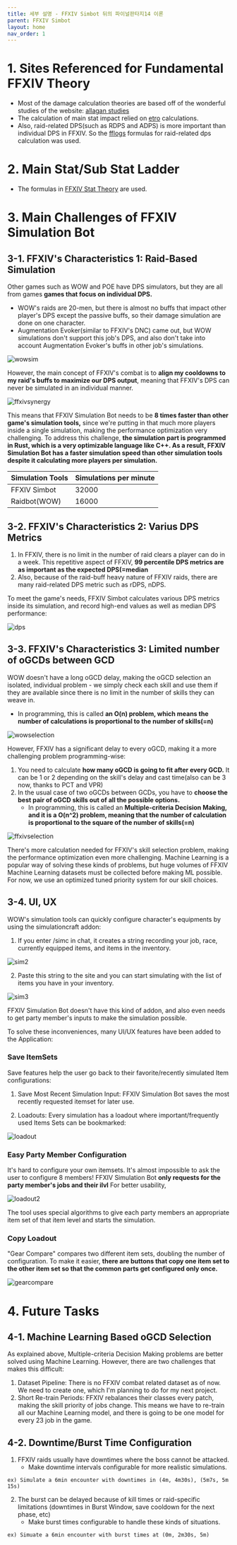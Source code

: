 ```yaml
---
title: 세부 설명 - FFXIV Simbot 뒤의 파이널판타지14 이론
parent: FFXIV Simbot 
layout: home
nav_order: 1
---
```


# 1. Sites Referenced for Fundamental FFXIV Theory 
* Most of the damage calculation theories are based off of the wonderful studies of the website: [allagan studies](https://www.akhmorning.com/allagan-studies/)
* The calculation of main stat impact relied on [etro](https://etro.gg) calculations.
* Also, raid-related DPS(such as RDPS and ADPS) is more important than individual DPS in FFXIV. So the [fflogs](https://www.fflogs.com) formulas for raid-related dps calculation was used.

# 2. Main Stat/Sub Stat Ladder 
* The formulas in [FFXIV Stat Theory](../ffxivtheory) are used.

# 3. Main Challenges of FFXIV Simulation Bot 
## 3-1. FFXIV's Characteristics 1: Raid-Based Simulation
Other games such as WOW and POE have DPS simulators, but they are all from games **games that focus on individual DPS.**
  * WOW's raids are 20-men, but there is almost no buffs that impact other player's DPS except the passive buffs, so their damage simulation are done on one character. 
  * Augmentation Evoker(similar to FFXIV's DNC) came out, but WOW simulations don't support this job's DPS, and also don't take into account Augmentation Evoker's buffs in other job's simulations.

![wowsim](../../images/wowsimen.png)

However, the main concept of FFXIV's combat is to **align my cooldowns to my raid's buffs to maximize our DPS output**, meaning that FFXIV's DPS can never be simulated in an individual manner.

![ffxivsynergy](../../images/ffxivsynergyen.png)

This means that FFXIV Simulation Bot needs to be **8 times faster than other game's simulation tools,** since we're putting in that much more players inside a single simulation, making the performance optimization very challenging.
To address this challenge, **the simulation part is programmed in Rust, which is a very optimizable language like C++. As a result, FFXIV Simulation Bot has a faster simulation speed than other simulation tools despite it calculating more players per simulation.**

Simulation Tools | Simulations per minute |
--|--
FFXIV Simbot | 32000 |
Raidbot(WOW) | 16000 |


## 3-2. FFXIV's Characteristics 2: Varius DPS Metrics
1. In FFXIV, there is no limit in the number of raid clears a player can do in a week. This repetitive aspect of FFXIV, **99 percentile DPS metrics are as important as the expected DPS(=median**
2. Also, because of the raid-buff heavy nature of FFXIV raids, there are many raid-related DPS metric such as rDPS, nDPS.

To meet the game's needs, FFXIV Simbot calculates various DPS metrics inside its simulation, and record high-end values as well as median DPS performance:

![dps](../../images/dps.png)


## 3-3. FFXIV's Characteristics 3: Limited number of oGCDs between GCD
WOW doesn't have a long oGCD delay, making the oGCD selection an isolated, individual problem - we simply check each skill and use them if they are available since there is no limit in the number of skills they can weave in.
   * In programming, this is called **an O(n) problem, which means the number of calculations is proportional to the number of skills(=n)**

![wowselection](../../images/ffxivselection1en.png)


However, FFXIV has a significant delay to every oGCD, making it a more challenging problem programming-wise:
1) You need to calculate **how many oGCD is going to fit after every GCD.** It can be 1 or 2 depending on the skill's delay and cast time(also can be 3 now, thanks to PCT and VPR)
2) In the usual case of two oGCDs between GCDs, you have to **choose the best pair of oGCD skills out of all the possible options.**
   * In programming, this is called an **Multiple-criteria Decision Making, and it is a O(n^2) problem, meaning that the number of calculation is proportional to the square of the number of skills(=n)**

![ffxivselection](../../images/ffxivselection2en.png)

There's more calculation needed for FFXIV's skill selection problem, making the performance optimization even more challenging. 
Machine Learning is a popular way of solving these kinds of problems, but huge volumes of FFXIV Machine Learning datasets must be collected before making ML possible. For now, we use an optimized tuned priority system for our skill choices. 

## 3-4. UI, UX 
WOW's simulation tools can quickly configure character's equipments by using the simulationcraft addon:

1. If you enter /simc in chat, it creates a string recording your job, race, currently equipped items, and items in the inventory. 

![sim2](../../images/wowsim2.png)

2. Paste this string to the site and you can start simulating with the list of items you have in your inventory.

![sim3](../../images/wowsim3.png)


FFXIV Simulation Bot doesn't have this kind of addon, and also even needs to get party member's inputs to make the simulation possible.

To solve these inconveniences, many UI/UX features have been added to the Application:

### Save ItemSets
Save features help the user go back to their favorite/recently simulated Item configurations:

1. Save Most Recent Simulation Input: FFXIV Simulation Bot saves the most recently requested itemset for later use.

2. Loadouts: Every simulation has a loadout where important/frequently used Items Sets can be bookmarked:

![loadout](../../images/loadout.png)


### Easy Party Member Configuration
It's hard to configure your own itemsets. It's almost impossible to ask the user to configure 8 members!
FFXIV Simulation Bot **only requests for the party member's jobs and their ilvl** For better usability, 

![loadout2](../../images/loadout2.png)

The tool uses special algorithms to give each party members an appropriate item set of that item level and starts the simulation.

### Copy Loadout
"Gear Compare" compares two different item sets, doubling the number of configuration. To make it easier, **there are buttons that copy one item set to the other item set so that the common parts get configured only once.**

![gearcompare](../../images/ffxivui.png)


# 4. Future Tasks 
## 4-1. Machine Learning Based oGCD Selection 
As explained above, Multiple-criteria Decision Making problems are better solved using Machine Learning.
However, there are two challenges that makes this difficult:

1) Dataset Pipeline: There is no FFXIV combat related dataset as of now. We need to create one, which I'm planning to do for my next project.
2) Short Re-train Periods: FFXIV rebalances their classes every patch, making the skill priority of jobs change. This means we have to re-train all our Machine Learning model, and there is going to be one model for every 23 job in the game.


## 4-2. Downtime/Burst Time Configuration 
1. FFXIV raids usually have downtimes where the boss cannot be attacked.
   * Make downtime intervals configurable for more realistic simulations.
```
ex) Simulate a 6min encounter with downtimes in (4m, 4m30s), (5m7s, 5m 15s)
```

2. The burst can be delayed because of kill times or raid-specific limitations (downtimes in Burst Window, save cooldown for the next phase, etc)
   * Make burst times configurable to handle these kinds of situations. 
```
ex) Simuate a 6min encounter with burst times at (0m, 2m30s, 5m)
```